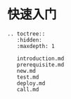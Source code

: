 # 快速入门

```eval_rst
.. toctree::
   :hidden:
   :maxdepth: 1

   introduction.md
   prerequisite.md
   new.md
   test.md
   deploy.md
   call.md
```

